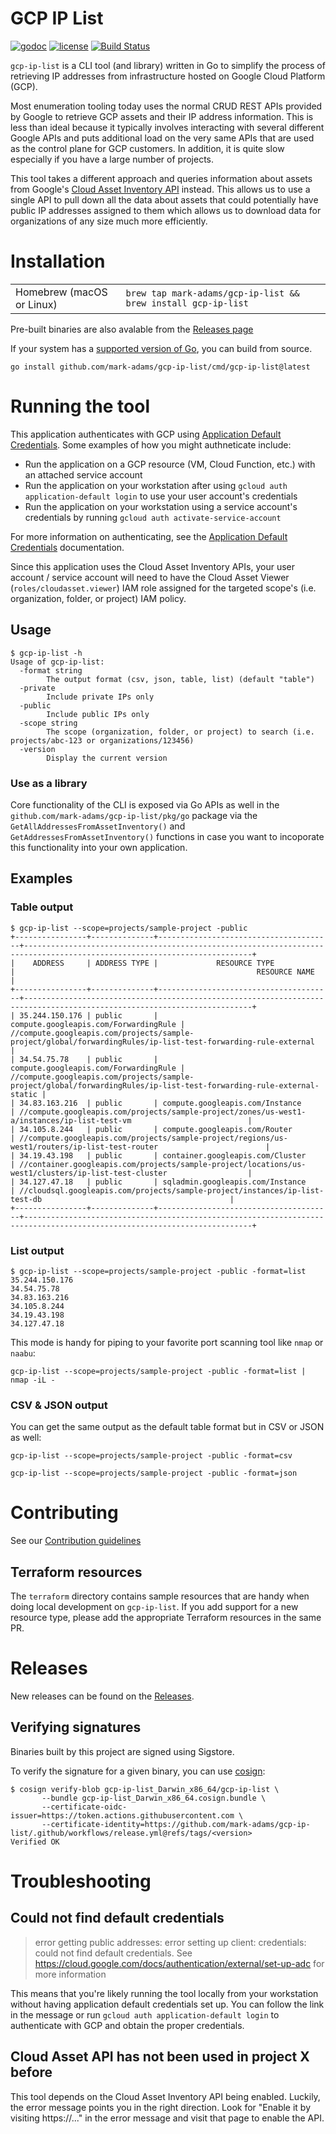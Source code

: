 # GCP IP List

[![godoc](http://img.shields.io/badge/godoc-reference-blue.svg?style=flat)](https://godoc.org/github.com/mark-adams/gcp-ip-list) [![license](http://img.shields.io/badge/license-MIT-red.svg?style=flat)](https://raw.githubusercontent.com/mark-adams/gcp-ip-list/main/LICENSE) [![Build Status](https://github.com/mark-adams/gcp-ip-list/actions/workflows/test.yml/badge.svg)](https://github.com/mark-adams/gcp-ip-list/actions/workflows/test.yml) 


`gcp-ip-list` is a CLI tool (and library) written in Go to simplify the process of retrieving IP addresses from infrastructure hosted on Google Cloud Platform (GCP).

Most enumeration tooling today uses the normal CRUD REST APIs provided by Google to retrieve GCP assets and their IP address information. This is less than ideal because it typically involves interacting with several different Google APIs and puts additional load on the very same APIs that are used as the control plane for GCP customers. In addition, it is quite slow especially if you have a large number of projects.

This tool takes a different approach and queries information about assets from Google's [Cloud Asset Inventory API](https://cloud.google.com/asset-inventory/docs/overview) instead. This allows us to use a single API to pull down all the data about assets that could potentially have public IP addresses assigned to them which allows us to download data for organizations of any size much more efficiently.

# Installation

<table>
    <tr>
        <td>Homebrew (macOS or Linux)</td>
        <td>
            <code>brew tap mark-adams/gcp-ip-list && brew install gcp-ip-list</code>
        </td>
    </tr>
</table>

Pre-built binaries are also avalable from the [Releases page](https://github.com/mark-adams/gcp-ip-list/releases)

If your system has a [supported version of Go](https://go.dev/dl/), you can build from source.

```
go install github.com/mark-adams/gcp-ip-list/cmd/gcp-ip-list@latest
```

# Running the tool

This application authenticates with GCP using [Application Default Credentials](https://cloud.google.com/docs/authentication/application-default-credentials). Some examples of how you might authneticate include:

- Run the application on a GCP resource (VM, Cloud Function, etc.) with an attached service account
- Run the application on your workstation after using `gcloud auth application-default login` to use your user account's credentials
- Run the application on your workstation using a service account's credentials by running `gcloud auth activate-service-account`

For more information on authenticating, see the [Application Default Credentials](https://cloud.google.com/docs/authentication/application-default-credentials) documentation.

Since this application uses the Cloud Asset Inventory APIs, your user account / service account will need to have the Cloud Asset Viewer (`roles/cloudasset.viewer`) IAM role assigned for the targeted scope's (i.e. organization, folder, or project) IAM policy.

## Usage
```
$ gcp-ip-list -h       
Usage of gcp-ip-list:
  -format string
        The output format (csv, json, table, list) (default "table")
  -private
        Include private IPs only
  -public
        Include public IPs only
  -scope string
        The scope (organization, folder, or project) to search (i.e. projects/abc-123 or organizations/123456)
  -version
        Display the current version
```

### Use as a library
Core functionality of the CLI is exposed via Go APIs as well in the `github.com/mark-adams/gcp-ip-list/pkg/go` package via the `GetAllAddressesFromAssetInventory()` and `GetAddressesFromAssetInventory()` functions in case you want to incoporate this functionality into your own application.

## Examples

### Table output
```
$ gcp-ip-list --scope=projects/sample-project -public
+----------------+--------------+---------------------------------------+-------------------------------------------------------------------------------------------------------------------------+
|    ADDRESS     | ADDRESS TYPE |             RESOURCE TYPE             |                                                      RESOURCE NAME                                                      |
+----------------+--------------+---------------------------------------+-------------------------------------------------------------------------------------------------------------------------+
| 35.244.150.176 | public       | compute.googleapis.com/ForwardingRule | //compute.googleapis.com/projects/sample-project/global/forwardingRules/ip-list-test-forwarding-rule-external        |
| 34.54.75.78    | public       | compute.googleapis.com/ForwardingRule | //compute.googleapis.com/projects/sample-project/global/forwardingRules/ip-list-test-forwarding-rule-external-static |
| 34.83.163.216  | public       | compute.googleapis.com/Instance       | //compute.googleapis.com/projects/sample-project/zones/us-west1-a/instances/ip-list-test-vm                          |
| 34.105.8.244   | public       | compute.googleapis.com/Router         | //compute.googleapis.com/projects/sample-project/regions/us-west1/routers/ip-list-test-router                        |
| 34.19.43.198   | public       | container.googleapis.com/Cluster      | //container.googleapis.com/projects/sample-project/locations/us-west1/clusters/ip-list-test-cluster                  |
| 34.127.47.18   | public       | sqladmin.googleapis.com/Instance      | //cloudsql.googleapis.com/projects/sample-project/instances/ip-list-test-db                                          |
+----------------+--------------+---------------------------------------+-------------------------------------------------------------------------------------------------------------------------+
```

### List output

```
$ gcp-ip-list --scope=projects/sample-project -public -format=list
35.244.150.176
34.54.75.78
34.83.163.216
34.105.8.244
34.19.43.198
34.127.47.18
```

This mode is handy for piping to your favorite port scanning tool like `nmap` or `naabu`:
```
gcp-ip-list --scope=projects/sample-project -public -format=list | nmap -iL -
```

### CSV & JSON output

You can get the same output as the default table format but in CSV or JSON as well:

```
gcp-ip-list --scope=projects/sample-project -public -format=csv
```

```
gcp-ip-list --scope=projects/sample-project -public -format=json
```

# Contributing
See our [Contribution guidelines](CONTRIBUTING.md)

## Terraform resources
The `terraform` directory contains sample resources that are handy when doing local development on `gcp-ip-list`.
If you add support for a new resource type, please add the appropriate Terraform resources in the same PR.

# Releases
New releases can be found on the [Releases](page).

## Verifying signatures
Binaries built by this project are signed using Sigstore.

To verify the signature for a given binary, you can use [cosign](https://github.com/sigstore/cosign):

```
$ cosign verify-blob gcp-ip-list_Darwin_x86_64/gcp-ip-list \                                                 
       --bundle gcp-ip-list_Darwin_x86_64.cosign.bundle \
       --certificate-oidc-issuer=https://token.actions.githubusercontent.com \
       --certificate-identity=https://github.com/mark-adams/gcp-ip-list/.github/workflows/release.yml@refs/tags/<version>
Verified OK
```

# Troubleshooting

## Could not find default credentials

> error getting public addresses: error setting up client: credentials: could not find default credentials. See https://cloud.google.com/docs/authentication/external/set-up-adc for more information

This means that you're likely running the tool locally from your workstation without having application default credentials set up. You can follow the link in the message or run `gcloud auth application-default login` to authenticate with GCP and obtain the proper credentials.

## Cloud Asset API has not been used in project X before

This tool depends on the Cloud Asset Inventory API being enabled. Luckily, the error message points you in the right direction. Look for "Enable it by visiting https://..." in the error message and visit that page to enable the API.
